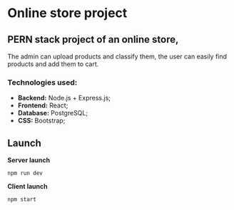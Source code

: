 # Online store project

## PERN stack project of an online store, 
The admin can upload products and classify them, the user can easily find products and add them to cart.

### Technologies used:
- **Backend:** Node.js + Express.js;
- **Frontend:** React;
- **Database:** PostgreSQL;
- **CSS:** Bootstrap;

## Launch

**Server launch**
```
npm run dev
```

**Client launch**
```
npm start
```
